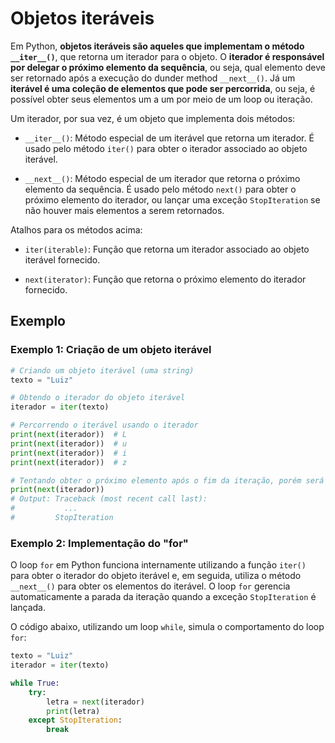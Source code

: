 # Objetos iteráveis

Em Python, **objetos iteráveis são aqueles que implementam o método `__iter__()`**, que retorna um iterador para o objeto. O **iterador é responsável por delegar o próximo elemento da sequência**, ou seja, qual elemento deve ser retornado após a execução do dunder method `__next__()`. Já um **iterável é uma coleção de elementos que pode ser percorrida**, ou seja, é possível obter seus elementos um a um por meio de um loop ou iteração.

Um iterador, por sua vez, é um objeto que implementa dois métodos:

- `__iter__()`: Método especial de um iterável que retorna um iterador. É usado pelo método `iter()` para obter o iterador associado ao objeto iterável.

- `__next__()`: Método especial de um iterador que retorna o próximo elemento da sequência. É usado pelo método `next()` para obter o próximo elemento do iterador, ou lançar uma exceção `StopIteration` se não houver mais elementos a serem retornados.

Atalhos para os métodos acima:

- `iter(iterable)`: Função que retorna um iterador associado ao objeto iterável fornecido.

- `next(iterator)`: Função que retorna o próximo elemento do iterador fornecido.

## **Exemplo**

### **Exemplo 1: Criação de um objeto iterável**

```python
# Criando um objeto iterável (uma string)
texto = "Luiz"

# Obtendo o iterador do objeto iterável
iterador = iter(texto)

# Percorrendo o iterável usando o iterador
print(next(iterador))  # L
print(next(iterador))  # u
print(next(iterador))  # i
print(next(iterador))  # z

# Tentando obter o próximo elemento após o fim da iteração, porém será lançado a exceção "StopIteration"
print(next(iterador))
# Output: Traceback (most recent call last):
#           ...
#         StopIteration
```

### **Exemplo 2: Implementação do "for"**

O loop `for` em Python funciona internamente utilizando a função `iter()` para obter o iterador do objeto iterável e, em seguida, utiliza o método `__next__()` para obter os elementos do iterável. O loop `for` gerencia automaticamente a parada da iteração quando a exceção `StopIteration` é lançada.

O código abaixo, utilizando um loop `while`, simula o comportamento do loop `for`:

```python
texto = "Luiz"
iterador = iter(texto)

while True:
    try:
        letra = next(iterador)
        print(letra)
    except StopIteration:
        break
```
